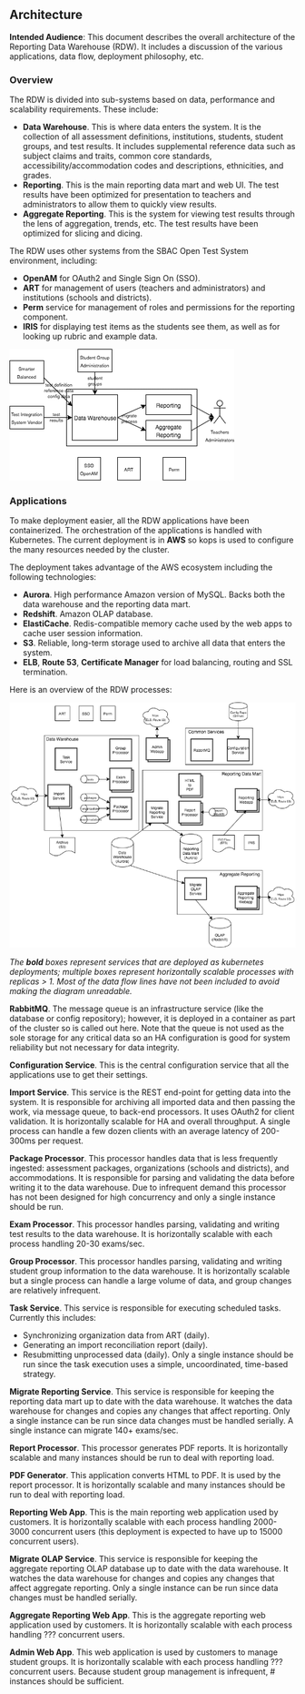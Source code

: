 ## Architecture 

**Intended Audience**: This document describes the overall architecture of the Reporting Data Warehouse (RDW). It includes a discussion of the various applications, data flow, deployment philosophy, etc.

### Overview

The RDW is divided into sub-systems based on data, performance and scalability requirements. These include:

* **Data Warehouse**. This is where data enters the system. It is the collection of all assessment definitions, institutions, students, student groups, and test results. It includes supplemental reference data such as subject claims and traits, common core standards, accessibility/accommodation codes and descriptions, ethnicities, and grades.
* **Reporting**. This is the main reporting data mart and web UI. The test results have been optimized for presentation to teachers and administrators to allow them to quickly view results.
* **Aggregate Reporting**. This is the system for viewing test results through the lens of aggregation, trends, etc. The test results have been optimized for slicing and dicing.

The RDW uses other systems from the SBAC Open Test System environment, including:

* **OpenAM** for OAuth2 and Single Sign On (SSO).
* **ART** for management of users (teachers and administrators) and institutions (schools and districts).
* **Perm** service for management of roles and permissions for the reporting component.
* **IRIS** for displaying test items as the students see them, as well as for looking up rubric and example data.

![RDW Overview](rdw-overview.png)


### Applications

To make deployment easier, all the RDW applications have been containerized. The orchestration of the applications is handled with Kubernetes. The current deployment is in **AWS** so kops is used to configure the many resources needed by the cluster.

The deployment takes advantage of the AWS ecosystem including the following technologies:

* **Aurora**. High performance Amazon version of MySQL. Backs both the data warehouse and the reporting data mart.
* **Redshift**. Amazon OLAP database.
* **ElastiCache**. Redis-compatible memory cache used by the web apps to cache user session information.
* **S3**. Reliable, long-term storage used to archive all data that enters the system.
* **ELB**, **Route 53**, **Certificate Manager** for load balancing, routing and SSL termination.

Here is an overview of the RDW processes:

![RDW Processes](rdw-processes.png)

*The* ***bold*** *boxes represent services that are deployed as kubernetes deployments; multiple boxes represent horizontally scalable processes with replicas > 1. Most of the data flow lines have not been included to avoid making the diagram unreadable.*

**RabbitMQ**. The message queue is an infrastructure service (like the database or config repository); however, it is deployed in a container as part of the cluster so is called out here. Note that the queue is not used as the sole storage for any critical data so an HA configuration is good for system reliability but not necessary for data integrity.

**Configuration Service**. This is the central configuration service that all the applications use to get their settings.

**Import Service**. This service is the REST end-point for getting data into the system. It is responsible for archiving all imported data and then passing the work, via message queue, to back-end processors. It uses OAuth2 for client validation. It is horizontally scalable for HA and overall throughput. A single process can handle a few dozen clients with an average latency of 200-300ms per request.  

**Package Processor**. This processor handles data that is less frequently ingested: assessment packages, organizations (schools and districts), and accommodations. It is responsible for parsing and validating the data before writing it to the data warehouse. Due to infrequent demand this processor has not been designed for high concurrency and only a single instance should be run.

**Exam Processor**. This processor handles parsing, validating and writing test results to the data warehouse. It is horizontally scalable with each process handling 20-30 exams/sec. 

**Group Processor**. This processor handles parsing, validating and writing student group information to the data warehouse. It is horizontally scalable but a single process can handle a large volume of data, and group changes are relatively infrequent.

**Task Service**. This service is responsible for executing scheduled tasks. Currently this includes:
* Synchronizing organization data from ART (daily).
* Generating an import reconciliation report (daily).
* Resubmitting unprocessed data (daily).
Only a single instance should be run since the task execution uses a simple, uncoordinated, time-based strategy.

**Migrate Reporting Service**. This service is responsible for keeping the reporting data mart up to date with the data warehouse. It watches the data warehouse for changes and copies any changes that affect reporting. Only a single instance can be run since data changes must be handled serially. A single instance can migrate 140+ exams/sec.  

**Report Processor**. This processor generates PDF reports. It is horizontally scalable and many instances should be run to deal with reporting load.  

**PDF Generator**. This application converts HTML to PDF. It is used by the report processor. It is horizontally scalable and many instances should be run to deal with reporting load. 

**Reporting Web App**. This is the main reporting web application used by customers. It is horizontally scalable with each process handling 2000-3000 concurrent users (this deployment is expected to have up to 15000 concurrent users). 

**Migrate OLAP Service**. This service is responsible for keeping the aggregate reporting OLAP database up to date with the data warehouse. It watches the data warehouse for changes and copies any changes that affect aggregate reporting. Only a single instance can be run since data changes must be handled serially. 

**Aggregate Reporting Web App**. This is the aggregate reporting web application used by customers. It is horizontally scalable with each process handling ??? concurrent users.

**Admin Web App**. This web application is used by customers to manage student groups. It is horizontally scalable with each process handling ??? concurrent users. Because student group management is infrequent, # instances should be sufficient.